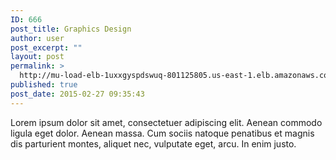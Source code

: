 ```yaml
---
ID: 666
post_title: Graphics Design
author: user
post_excerpt: ""
layout: post
permalink: >
  http://mu-load-elb-1uxxgyspdswuq-801125805.us-east-1.elb.amazonaws.com/2015/02/27/animation/
published: true
post_date: 2015-02-27 09:35:43
---
```

<div class="service-title"></div>
<div class="service-content">Lorem ipsum dolor sit amet, consectetuer adipiscing elit. Aenean commodo ligula eget dolor. Aenean massa. Cum sociis natoque penatibus et magnis dis parturient montes, aliquet nec, vulputate eget, arcu. In enim justo.</div>
